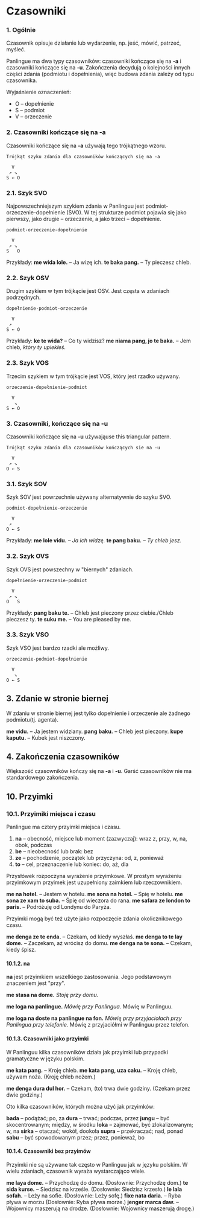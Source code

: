 #  Czasowniki

### 1. Ogólnie

Czasownik opisuje działanie lub wydarzenie, np. jeść, mówić, patrzeć, myśleć.

Panlingue ma dwa typy czasowników: czasowniki kończące się na **-a** i czasowniki kończące się na **-u**. Zakończenia decydują o kolejności innych części zdania (podmiotu i dopełnienia), więc budowa zdania zależy od typu czasownika.

Wyjaśnienie oznaczenień:

- O – dopełnienie
- S – podmiot
- V – orzeczenie

### 2. Czasowniki kończące się na -a

Czasowniki kończące się na **-a** używają tego trójkątnego wzoru.

    Trójkąt szyku zdania dla czasowników kończących się na -a

      V
     ↗ ↘
    S ← O

### 2.1. Szyk SVO

Najpowszechniejszym szykiem zdania w Panlinguu jest podmiot-orzeczenie-dopełnienie (SVO). W tej strukturze podmiot pojawia się jako pierwszy, jako drugie
– orzeczenie, a jako trzeci
– dopełnienie.

    podmiot-orzeczenie-dopełnienie

      V
     ↗ ↘
    S   O

Przykłady:
**me wida lole.**
– Ja wizę ich.
**te baka pang.**
– Ty pieczesz chleb.

### 2.2. Szyk OSV

Drugim szykiem w tym trójkącie jest OSV. Jest częsta w zdaniach podrzędnych.

    dopełnienie-podmiot-orzeczenie

      V
     ↗
    S ← O

Przykłady:
**ke te wida?**
– Co ty widzisz?
**me niama pang, jo te baka.**
– Jem chleb, _który ty upiekłeś._

### 2.3. Szyk VOS

Trzecim szykiem w tym trójkącie jest VOS, który jest rzadko używany.

    orzeczenie-dopełnienie-podmiot

      V
       ↘
    S ← O



### 3. Czasowniki, kończące się na -u

Czasowniki kończące się na **-u** używająuse this triangular pattern.

    Trójkąt szyku zdania dla czasowników kończących sie na -u

      V
     ↗ ↘
    O ← S

### 3.1. Szyk SOV

Szyk SOV jest powrzechnie używany alternatywnie do szyku SVO.

    podmiot-dopełnienie-orzeczenie

      V
     ↗
    O ← S

Przykłady:
**me lole vidu.**
– _Ja ich widzę._
**te pang baku.**
– _Ty chleb jesz._

### 3.2. Szyk OVS

Szyk OVS jest powszechny w "biernych" zdaniach.

    dopełnienie-orzeczenie-podmiot

      V
     ↗ ↘
    O   S

Przykłady:
**pang baku te.**
– Chleb jest pieczony przez ciebie./Chleb pieczesz ty.
**te suku me.**
– You are pleased by me.

### 3.3. Szyk VSO

Szyk VSO jest bardzo rzadki ale możliwy.

    orzeczenie-podmiot-dopełnienie

      V
       ↘
    O ← S

## 3. Zdanie w stronie biernej

W zdaniu w stronie biernej jest tylko dopełnienie i orzeczenie ale żadnego podmiotu(tj. agenta).

**me vidu.**
– Ja jestem widziany.
**pang baku.**
– Chleb jest pieczony.
**kupe kaputu.**
– Kubek jest niszczony.

## 4. Zakończenia czasowników

Większość czasowników kończy się na **-a** i **-u**. Garść czasowników nie ma standardowego zakończenia.


## 10. Przyimki

### 10.1. Przyimiki miejsca i czasu

Panlingue ma cztery przyimki miejsca i czasu.

1. **na**
– obecność, miejsce lub moment (zazwyczaj): wraz z, przy, w, na, obok, podczas
2. **be**
– nieobecność lub brak: bez
3. **ze**
– pochodzenie, początek lub przyczyna: od, z, ponieważ
4. **to**
– cel, przeznaczenie lub koniec: do, aż, dla

Przysłówek rozpoczyna wyrażenie przyimkowe. W prostym wyrażeniu przyimkowym przyimek jest uzupełniony zaimkiem lub rzeczownikiem.

**me na hotel.**
– Jestem w hotelu.
**me sona na hotel.**
– Śpię w hotelu.
**me sona ze xam to suba.**
– Śpię od wieczora do rana.
**me safara ze london to paris.**
– Podróżuję od Londynu do Paryża.


Przyimki mogą być też użyte jako rozpoczęcie zdania okolicznikowego czasu.

**me denga ze te enda.**
– Czekam, od kiedy wyszłaś.
**me denga to te lay dome.**
– Zaczekam, aż wrócisz do domu.
**me denga na te sona.**
– Czekam, kiedy śpisz.

#### 10.1.2. na

**na** jest przyimkiem wszelkiego zastosowania. Jego podstawowym znaczeniem jest "przy".

**me stasa na dome.**
_Stoję przy domu._

**me loga na panlingue.**
_Mówię przy Panlingua._
Mówię w Panlinguu.

**me loga na doste na panlingue na fon.**
_Mówię przy przyjaciołach przy Panlingua przy telefonie._
Mówię z przyjaciółmi w Panlinguu przez telefon.

#### 10.1.3. Czasowniki jako przyimki

W Panlinguu kilka czasowników działa jak przyimki lub przypadki gramatyczne w języku polskim.

**me kata pang.**
– Kroję chleb.
**me kata pang, uza caku.**
– Kroję chleb, używam noża. (Kroję chleb nożem.)

**me denga dura dul hor.**
– Czekam, (to) trwa dwie godziny. (Czekam przez dwie godziny.)

Oto kilka czasowników, których można użyć jak przyimków:

**bada**
– podążać; po, za
**dura**
– trwać; podczas, przez
**jungu**
– być skocentrowanym; między, w środku
**loka**
– zajmować, być zlokalizowanym; w, na
**sirka**
– otaczać; wokół, dookoła
**supra**
– przekraczać; nad, ponad
**sabu**
– być spowodowanym przez; przez, ponieważ, bo

#### 10.1.4. Czasowniki bez przyimów

Przyimki nie są używane tak często w Panlinguu jak w języku polskim. W wielu zdaniach, czasownik wyraża wystarczająco wiele.

**me laya dome.**
– Przychodzę do domu. (Dosłownie: Przychodzę dom.)
**te sida kurse.**
– Siedzisz na krześle. (Dosłownie: Siedzisz krzesło.)
**le lala sofah.**
– Leży na sofie. (Dosłownie: Leży sofę.)
**fixe nata daria.**
– Ryba pływa w morzu (Dosłownie: Ryba pływa morze.)
**jenger marca daw.**
– Wojownicy maszerują na drodze. (Dosłownie: Wojownicy maszerują drogę.)

